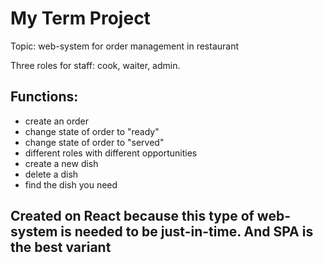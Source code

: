 # My Term Project

Topic: web-system for order management in restaurant

Three roles for staff: cook, waiter, admin.

## Functions:
- create an order
- change state of order to "ready"
- change state of order to "served"
- different roles with different opportunities
- create a new dish
- delete a dish
- find the dish you need

## Created on React because this type of web-system is needed to be just-in-time. And SPA is the best variant
